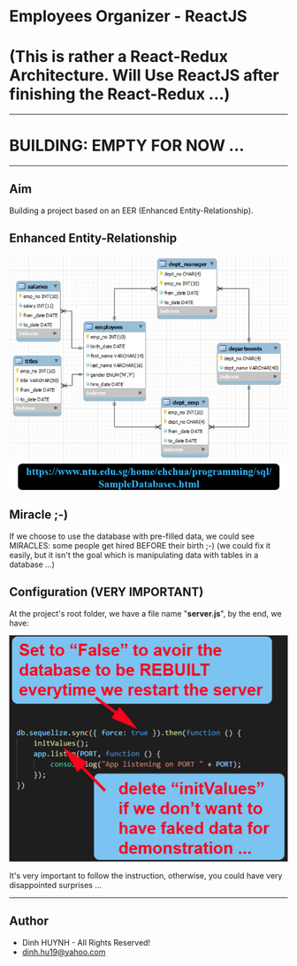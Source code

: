 # Employees Organizer - ReactJS
# (This is rather a React-Redux Architecture. Will Use ReactJS after finishing the React-Redux ...)

---
# BUILDING: EMPTY FOR NOW ...

---

## Aim
Building a project based on an EER (Enhanced Entity-Relationship).

## Enhanced Entity-Relationship

![alt text](assets/img/SampleEmployees.jpg)

## Miracle ;-)

If we choose to use the database with pre-filled data, we could see MIRACLES: some people get hired BEFORE their birth ;-) (we could fix it easily, but it isn't the goal which is manipulating data with tables in a database ...)

## Configuration (VERY IMPORTANT)

At the project's root folder, we have a file name "**server.js**", by the end, we have:

![alt text](assets/img/server_config.jpg)

It's very important to follow the instruction, otherwise, you could have very disappointed surprises ...

---------------

## Author
* Dinh HUYNH - All Rights Reserved!
* dinh.hu19@yahoo.com